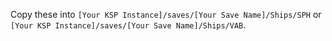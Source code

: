Copy these into `[Your KSP Instance]/saves/[Your Save Name]/Ships/SPH` or `[Your KSP Instance]/saves/[Your Save Name]/Ships/VAB`.
